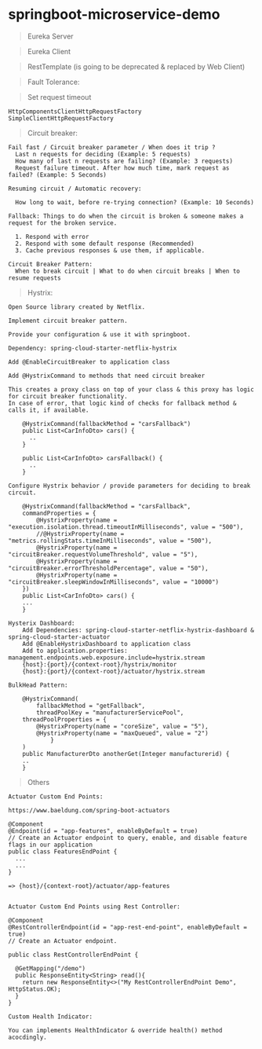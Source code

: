 # springboot-microservice-demo

> Eureka Server

> Eureka Client

> RestTemplate (is going to be deprecated & replaced by Web Client)

> Fault Tolerance:

  > Set request timeout
  
    HttpComponentsClientHttpRequestFactory
    SimpleClientHttpRequestFactory
  
  > Circuit breaker:
    
    Fail fast / Circuit breaker parameter / When does it trip ?
      Last n requests for deciding (Example: 5 requests)
      How many of last n requests are failing? (Example: 3 requests)
      Request failure timeout. After how much time, mark request as failed? (Example: 5 Seconds)

    Resuming circuit / Automatic recovery:
   
      How long to wait, before re-trying connection? (Example: 10 Seconds)
      
    Fallback: Things to do when the circuit is broken & someone makes a request for the broken service.
      
      1. Respond with error
      2. Respond with some default response (Recommended)
      3. Cache previous responses & use them, if applicable.
      
    Circuit Breaker Pattern:
      When to break circuit | What to do when circuit breaks | When to resume requests
    
  > Hystrix:
  
    Open Source library created by Netflix.
    
    Implement circuit breaker pattern.
    
    Provide your configuration & use it with springboot.
    
    Dependency: spring-cloud-starter-netflix-hystrix
    
    Add @EnableCircuitBreaker to application class
    
    Add @HystrixCommand to methods that need circuit breaker
        
	This creates a proxy class on top of your class & this proxy has logic for circuit breaker functionality.
	In case of error, that logic kind of checks for fallback method & calls it, if available.
	
    	@HystrixCommand(fallbackMethod = "carsFallback")
    	public List<CarInfoDto> cars() {
    	  ..
    	}

    	public List<CarInfoDto> carsFallback() {
    	  ..
    	}
	    
    Configure Hystrix behavior / provide parameters for deciding to break circuit.
    
    	@HystrixCommand(fallbackMethod = "carsFallback",
		commandProperties = {
			@HystrixProperty(name = "execution.isolation.thread.timeoutInMilliseconds", value = "500"),
			//@HystrixProperty(name = "metrics.rollingStats.timeInMilliseconds", value = "500"),
			@HystrixProperty(name = "circuitBreaker.requestVolumeThreshold", value = "5"),
			@HystrixProperty(name = "circuitBreaker.errorThresholdPercentage", value = "50"),
			@HystrixProperty(name = "circuitBreaker.sleepWindowInMilliseconds", value = "10000")
		})
        public List<CarInfoDto> cars() {
        ...
        }
	
    Hysterix Dashboard:
        Add Dependencies: spring-cloud-starter-netflix-hystrix-dashboard & spring-cloud-starter-actuator
        Add @EnableHystrixDashboard to application class
        Add to application.properties: management.endpoints.web.exposure.include=hystrix.stream
        {host}:{port}/{context-root}/hystrix/monitor
        {host}:{port}/{context-root}/actuator/hystrix.stream
	
    BulkHead Pattern:
        
        @HystrixCommand(
        	fallbackMethod = "getFallback",
        	threadPoolKey = "manufacturerServicePool",
		threadPoolProperties = {
			@HystrixProperty(name = "coreSize", value = "5"),
			@HystrixProperty(name = "maxQueued", value = "2")
                }
        )
        public ManufacturerDto anotherGet(Integer manufacturerid) {
        ..
        }
	
    
  > Others

    Actuator Custom End Points:
  
    https://www.baeldung.com/spring-boot-actuators
  
    @Component
    @Endpoint(id = "app-features", enableByDefault = true)
    // Create an Actuator endpoint to query, enable, and disable feature flags in our application
    public class FeaturesEndPoint {
      ...
      ...
    }
  
    => {host}/{context-root}/actuator/app-features
  
  
    Actuator Custom End Points using Rest Controller:
    
    @Component
    @RestControllerEndpoint(id = "app-rest-end-point", enableByDefault = true)
    // Create an Actuator endpoint.

    public class RestControllerEndPoint {
	
      @GetMapping("/demo")
      public ResponseEntity<String> read(){
        return new ResponseEntity<>("My RestControllerEndPoint Demo", HttpStatus.OK);
      }
    }
    
    Custom Health Indicator:
    
    You can implements HealthIndicator & override health() method acocdingly.
    

